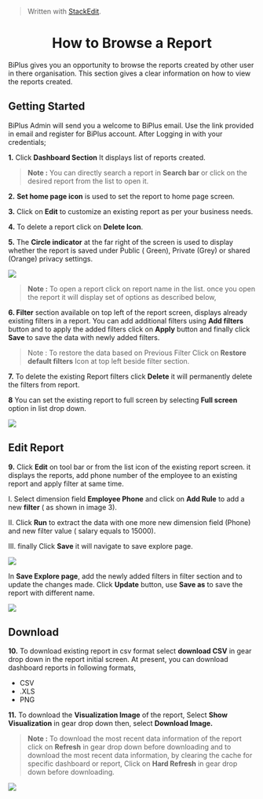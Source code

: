 
> Written with [StackEdit](https://stackedit.io/).

<center><h1>How to Browse a Report</h1></center>

BiPlus gives you an opportunity to browse the reports created by other user in there organisation. This section gives a clear information on how to view the reports created.

## Getting Started

BiPlus Admin will send you a welcome to BiPlus email. Use the link provided in email and register for BiPlus account. After Logging in with your credentials;

**1.** Click  **Dashboard Section** It displays list of  reports created. 

> **Note :** You can directly search a report in **Search bar** or click on the desired report from the list to open it.

**2.** **Set home page icon** is used to set the report to home page screen.

**3.**  Click on  **Edit** to customize an existing report as per your business needs.

**4.** To delete a report click on **Delete Icon**.

**5.**  The **Circle indicator** at the far right of the screen is used to display whether the report is saved under Public ( Green), Private (Grey) or shared (Orange) privacy settings.

![
](https://raw.githubusercontent.com/sv18042016/fp1/b0099f7179ee34c8f8492190d526ece2479b23b6/images/browse_rep1.png)

> **Note :** To open a  report click on report name in the list. once you open the report it will display set of options as described below,

**6. Filter** section available on top left of the report screen, displays already existing filters in a report. You can add additional filters using **Add filters** button and to apply the added filters click on **Apply** button and finally click **Save** to save the data with newly added filters.

> Note : To restore the data based on Previous Filter Click on  **Restore default filters** Icon at top left beside filter section.

**7.** To delete the existing Report filters click **Delete** it will permanently delete the filters from report.

**8** You can set the existing report to full screen by selecting **Full screen** option in list drop down.

![
](https://raw.githubusercontent.com/sv18042016/fp1/b0099f7179ee34c8f8492190d526ece2479b23b6/images/browse_rep2.png)

## Edit Report

 **9.** Click **Edit** on tool bar or from the list icon of the existing report screen. it displays the reports,  add phone number of the employee to an existing report and apply filter at same time.
 
I. Select dimension field **Employee Phone** and click on **Add Rule** to add a new **filter** ( as shown in image 3). 

II. Click **Run** to extract the data with one more new dimension field (Phone) and new filter value ( salary equals to 15000). 

III. finally Click **Save** it will navigate to save explore page.

![
](https://raw.githubusercontent.com/sv18042016/fp1/b0099f7179ee34c8f8492190d526ece2479b23b6/images/browse_rep3.png)

In **Save Explore page**, add the newly added filters in filter section and to update the changes made.
Click **Update** button, use **Save as** to save the report with different name.

![
](https://raw.githubusercontent.com/sv18042016/fp1/b0099f7179ee34c8f8492190d526ece2479b23b6/images/browse_rep4.png)

## Download

**10.** To download existing report in csv format select **download CSV** in gear drop down in the report initial screen.
 At present, you can download dashboard reports in following formats,
 - CSV
 - .XLS
 -  PNG

**11.**  To download the **Visualization Image** of the report,  Select **Show Visualization** in gear drop down then, select  **Download Image.**

> **Note :** To download the most recent data information of the report click on **Refresh** in gear drop down before downloading and to download the most recent data information, by clearing the cache for specific dashboard or report, Click on **Hard Refresh** in gear drop down before downloading. 

![
](https://raw.githubusercontent.com/sv18042016/fp1/b0099f7179ee34c8f8492190d526ece2479b23b6/images/browse_rep5.png)









<!--stackedit_data:
eyJoaXN0b3J5IjpbNTU2OTk4MDQ0LDE2MzMxMTMyNzYsNTkxND
I0OTI2LC0xMjgzODM3MzI2LDIyODIxMDAzNCwxMDY1MTEwNzgz
LDI4NjQ2NjMzOCwzNTA5MDQyMTgsODgxNDkzOTksLTczMjE2Nj
A2MywtMTAwNDE2NTAzNSwtNjU3NzE3NjQ5LC0xMzI2MTQ2Nzk1
LC0xODk5MTc4Mjk4LC0xODE3NzUwNDMwLC00MTk0NzI0NywtMT
U1Mjc4Mjc2NywxNjgxNzM1ODc4LC0xNjE4MDk3NzMwLC0yMDMy
MDExNjE5XX0=
-->